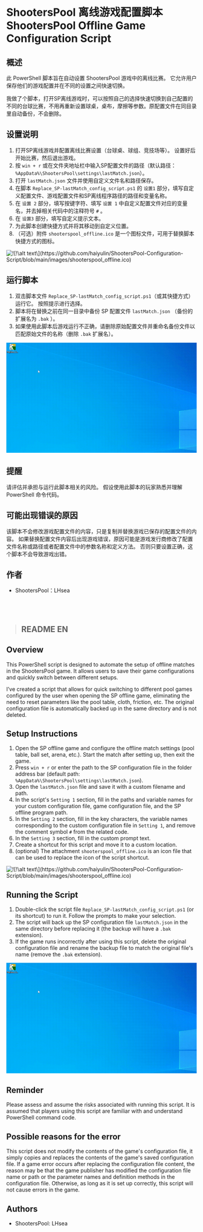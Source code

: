 # ShootersPool 离线游戏配置脚本</br>ShootersPool Offline Game Configuration Script
  
## 概述  

此 PowerShell 脚本旨在自动设置 ShootersPool 游戏中的离线比赛。 它允许用户保存他们的游戏配置并在不同的设置之间快速切换。

我做了个脚本，打开SP离线游戏时，可以按照自己的选择快速切换到自己配置的不同的台球比赛，不用再重新设置球桌，桌布，摩擦等参数。原配置文件在同目录里自动备份，不会删除。

## 设置说明

1. 打开SP离线游戏并配置离线比赛设置（台球桌、球组、竞技场等）。 设置好后开始比赛，然后退出游戏。
1. 按 `win + r` 或在文件夹地址栏中输入SP配置文件的路径（默认路径：`%AppData%\ShootersPool\settings\lastMatch.json`）。
1. 打开 `lastMatch.json` 文件并使用自定义文件名和路径保存。
1. 在脚本 `Replace_SP-lastMatch_config_script.ps1` 的 `设置1` 部分，填写自定义配置文件、游戏配置文件和SP离线程序路径的路径和变量名称。
1. 在 `设置 2` 部分，填写按键字符、填写 `设置 1` 中自定义配置文件对应的变量名，并去掉相关代码中的注释符号 `#` 。
1. 在 `设置3` 部分，填写自定义提示文本。
1. 为此脚本创建快捷方式并将其移动到自定义位置。
1. （可选）附件 `shooterspool_offline.ico` 是一个图标文件，可用于替换脚本快捷方式的图标。  

![!\[!\\[alt text\\](shooterspool_offline.ico)\](https://github.com/haiyulin/ShootersPool-Configuration-Script/blob/main/images/shooterspool_offline.ico)](https://raw.githubusercontent.com/haiyulin/ShootersPool-Configuration-Script/main/images/shooterspool_offline.ico)

## 运行脚本

1. 双击脚本文件 `Replace_SP-lastMatch_config_script.ps1`（或其快捷方式）运行它。 按照提示进行选择。
1. 脚本将在替换之前在同一目录中备份 SP 配置文件 `lastMatch.json` （备份的扩展名为 `.bak` ）。
1. 如果使用此脚本后游戏运行不正确，请删除原始配置文件并重命名备份文件以匹配原始文件的名称（删除 `.bak` 扩展名）。  

![alt text](https://github.com/haiyulin/ShootersPool-Configuration-Script/blob/main/images/script_execution.gif?raw=true)

## 提醒

请评估并承担与运行此脚本相关的风险。 假设使用此脚本的玩家熟悉并理解 PowerShell 命令代码。

## 可能出现错误的原因

该脚本不会修改游戏配置文件的内容，只是复制并替换游戏已保存的配置文件的内容。 如果替换配置文件内容后出现游戏错误，原因可能是游戏发行商修改了配置文件名称或路径或者配置文件中的参数名称和定义方法。 否则只要设置正确，这个脚本不会导致游戏出错。

## 作者

- ShootersPool：LHsea
</br></br></br></br>

>## README EN  

## Overview

This PowerShell script is designed to automate the setup of offline matches in the ShootersPool game. It allows users to save their game configurations and quickly switch between different setups.

I’ve created a script that allows for quick switching to different pool games configured by the user when opening the SP offline game, eliminating the need to reset parameters like the pool table, cloth, friction, etc. The original configuration file is automatically backed up in the same directory and is not deleted.

## Setup Instructions

1. Open the SP offline game and configure the offline match settings (pool table, ball set, arena, etc.). Start the match after setting up, then exit the game.
1. Press `win + r` or enter the path to the SP configuration file in the folder address bar (default path: `%AppData%\ShootersPool\settings\lastMatch.json`).
1. Open the `lastMatch.json` file and save it with a custom filename and path.
1. In the script's `Setting 1` section, fill in the paths and variable names for your custom configuration file, game configuration file, and the SP offline program path.
1. In the `Setting 2` section, fill in the key characters, the variable names corresponding to the custom configuration file in `Setting 1`, and remove the comment symbol `#` from the related code.
1. In the `Setting 3` section, fill in the custom prompt text.
1. Create a shortcut for this script and move it to a custom location.
1. (optional) The attachment `shooterspool_offline.ico` is an icon file that can be used to replace the icon of the script shortcut.  

![!\[!\\[alt text\\](shooterspool_offline.ico)\](https://github.com/haiyulin/ShootersPool-Configuration-Script/blob/main/images/shooterspool_offline.ico)](https://raw.githubusercontent.com/haiyulin/ShootersPool-Configuration-Script/main/images/shooterspool_offline.ico)

## Running the Script

1. Double-click the script file `Replace_SP-lastMatch_config_script.ps1` (or its shortcut) to run it. Follow the prompts to make your selection.
1. The script will back up the SP configuration file `lastMatch.json` in the same directory before replacing it (the backup will have a `.bak` extension).
1. If the game runs incorrectly after using this script, delete the original configuration file and rename the backup file to match the original file's name (remove the `.bak` extension).  

![alt text](https://github.com/haiyulin/ShootersPool-Configuration-Script/blob/main/images/script_execution.gif?raw=true) 

## Reminder

Please assess and assume the risks associated with running this script. It is assumed that players using this script are familiar with and understand PowerShell command code.

## Possible reasons for the error

This script does not modify the contents of the game's configuration file, it simply copies and replaces the contents of the game's saved configuration file. If a game error occurs after replacing the configuration file content, the reason may be that the game publisher has modified the configuration file name or path or the parameter names and definition methods in the configuration file. Otherwise, as long as it is set up correctly, this script will not cause errors in the game.

## Authors

- ShootersPool: LHsea
